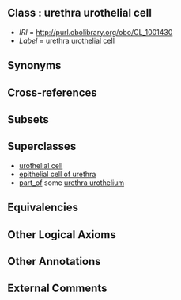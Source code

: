
## Class : urethra urothelial cell

 * *IRI* = http://purl.obolibrary.org/obo/CL_1001430
 * *Label* = urethra urothelial cell

## Synonyms


## Cross-references


## Subsets


## Superclasses

 * [urothelial cell](../../CL/31/CL_0000731.md)
 * [epithelial cell of urethra](../../CL/96/CL_1000296.md)
 * [part_of](../../BFO/50/BFO_0000050.md) some [urethra urothelium](../../UBERON/87/UBERON_0004787.md)

## Equivalencies


## Other Logical Axioms


## Other Annotations


## External Comments

